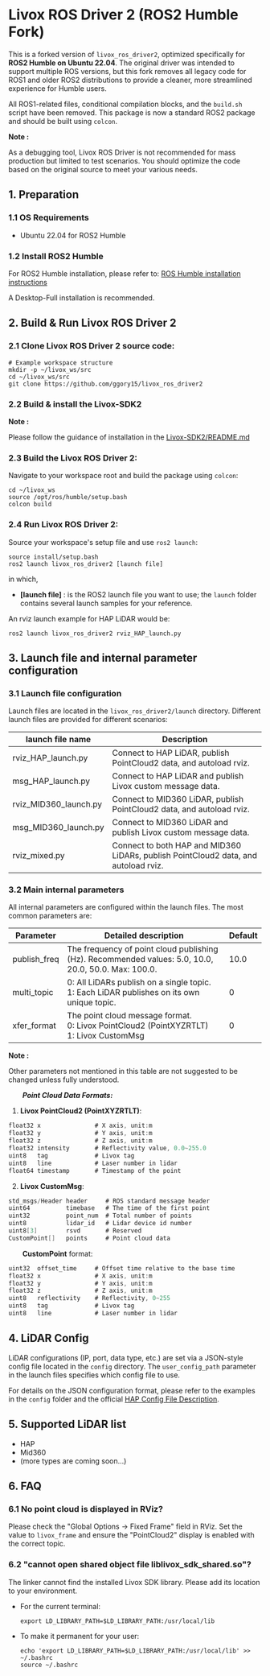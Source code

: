 # Livox ROS Driver 2 (ROS2 Humble Fork)

This is a forked version of `livox_ros_driver2`, optimized specifically for **ROS2 Humble on Ubuntu 22.04**. The original driver was intended to support multiple ROS versions, but this fork removes all legacy code for ROS1 and older ROS2 distributions to provide a cleaner, more streamlined experience for Humble users.

All ROS1-related files, conditional compilation blocks, and the `build.sh` script have been removed. This package is now a standard ROS2 package and should be built using `colcon`.

  **Note :**

  As a debugging tool, Livox ROS Driver is not recommended for mass production but limited to test scenarios. You should optimize the code based on the original source to meet your various needs.

## 1. Preparation

### 1.1 OS Requirements

  * Ubuntu 22.04 for ROS2 Humble

### 1.2 Install ROS2 Humble

For ROS2 Humble installation, please refer to:
[ROS Humble installation instructions](https://docs.ros.org/en/humble/Installation/Ubuntu-Install-Debians.html)

A Desktop-Full installation is recommended.

## 2. Build & Run Livox ROS Driver 2

### 2.1 Clone Livox ROS Driver 2 source code:

```shell
# Example workspace structure
mkdir -p ~/livox_ws/src
cd ~/livox_ws/src
git clone https://github.com/ggory15/livox_ros_driver2
```

### 2.2 Build & install the Livox-SDK2

  **Note :**

  Please follow the guidance of installation in the [Livox-SDK2/README.md](https://github.com/Livox-SDK/Livox-SDK2/blob/master/README.md)

### 2.3 Build the Livox ROS Driver 2:

Navigate to your workspace root and build the package using `colcon`:
```shell
cd ~/livox_ws
source /opt/ros/humble/setup.bash
colcon build
```

### 2.4 Run Livox ROS Driver 2:

Source your workspace's setup file and use `ros2 launch`:
```shell
source install/setup.bash
ros2 launch livox_ros_driver2 [launch file]
```

in which,  

* **[launch file]** : is the ROS2 launch file you want to use; the `launch` folder contains several launch samples for your reference.

An rviz launch example for HAP LiDAR would be:

```shell
ros2 launch livox_ros_driver2 rviz_HAP_launch.py
```

## 3. Launch file and internal parameter configuration

### 3.1 Launch file configuration

Launch files are located in the `livox_ros_driver2/launch` directory. Different launch files are provided for different scenarios:

| launch file name          | Description                                                  |
| ------------------------- | ------------------------------------------------------------ |
| rviz_HAP_launch.py   | Connect to HAP LiDAR, publish PointCloud2 data, and autoload rviz. |
| msg_HAP_launch.py     | Connect to HAP LiDAR and publish Livox custom message data. |
| rviz_MID360_launch.py | Connect to MID360 LiDAR, publish PointCloud2 data, and autoload rviz. |
| msg_MID360_launch.py  | Connect to MID360 LiDAR and publish Livox custom message data. |
| rviz_mixed.py    | Connect to both HAP and MID360 LiDARs, publish PointCloud2 data, and autoload rviz. |

### 3.2 Main internal parameters

All internal parameters are configured within the launch files. The most common parameters are:

| Parameter    | Detailed description                                         | Default |
| ------------ | ------------------------------------------------------------ | ------- |
| publish_freq | The frequency of point cloud publishing (Hz). Recommended values: 5.0, 10.0, 20.0, 50.0. Max: 100.0. | 10.0    |
| multi_topic  | 0: All LiDARs publish on a single topic.<br>1: Each LiDAR publishes on its own unique topic. | 0       |
| xfer_format  | The point cloud message format.<br>0: Livox PointCloud2 (PointXYZRTLT)<br>1: Livox CustomMsg | 0       |

  **Note :**

  Other parameters not mentioned in this table are not suggested to be changed unless fully understood.

&ensp;&ensp;&ensp;&ensp;***Point Cloud Data Formats:***

1. **Livox PointCloud2 (PointXYZRTLT)**:

```c
float32 x               # X axis, unit:m
float32 y               # Y axis, unit:m
float32 z               # Z axis, unit:m
float32 intensity       # Reflectivity value, 0.0~255.0
uint8   tag             # Livox tag
uint8   line            # Laser number in lidar
float64 timestamp       # Timestamp of the point
```

2. **Livox CustomMsg**:

```c
std_msgs/Header header     # ROS standard message header
uint64          timebase   # The time of the first point
uint32          point_num  # Total number of points
uint8           lidar_id   # Lidar device id number
uint8[3]        rsvd       # Reserved
CustomPoint[]   points     # Point cloud data
```

&ensp;&ensp;&ensp;&ensp;**CustomPoint** format:

```c
uint32  offset_time     # Offset time relative to the base time
float32 x               # X axis, unit:m
float32 y               # Y axis, unit:m
float32 z               # Z axis, unit:m
uint8   reflectivity    # Reflectivity, 0~255
uint8   tag             # Livox tag
uint8   line            # Laser number in lidar
```

## 4. LiDAR Config

LiDAR configurations (IP, port, data type, etc.) are set via a JSON-style config file located in the `config` directory. The `user_config_path` parameter in the launch files specifies which config file to use.

For details on the JSON configuration format, please refer to the examples in the `config` folder and the official [HAP Config File Description](https://github.com/Livox-SDK/Livox-SDK2/wiki/hap-config-file-description).

## 5. Supported LiDAR list

* HAP
* Mid360
* (more types are coming soon...)

## 6. FAQ

### 6.1 No point cloud is displayed in RViz?

Please check the "Global Options -> Fixed Frame" field in RViz. Set the value to `livox_frame` and ensure the "PointCloud2" display is enabled with the correct topic.

### 6.2 "cannot open shared object file liblivox_sdk_shared.so"?

The linker cannot find the installed Livox SDK library. Please add its location to your environment.

* For the current terminal:
  ```shell
  export LD_LIBRARY_PATH=$LD_LIBRARY_PATH:/usr/local/lib
  ```

* To make it permanent for your user:
  ```shell
  echo 'export LD_LIBRARY_PATH=$LD_LIBRARY_PATH:/usr/local/lib' >> ~/.bashrc
  source ~/.bashrc
  ```
